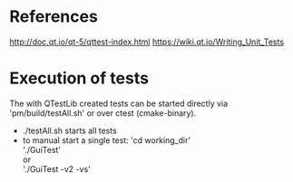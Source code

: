 # References
<http://doc.qt.io/qt-5/qttest-index.html>
<https://wiki.qt.io/Writing_Unit_Tests>

# Execution of tests
The with QTestLib created tests can be started directly via 'pm/build/testAll.sh' or over ctest (cmake-binary).

* ./testAll.sh starts all tests
* to manual start a single test:
  'cd working_dir'  
  './GuiTest'  
  or  
  './GuiTest -v2 -vs'  
